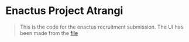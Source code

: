 # Enactus Project Atrangi

> This is the code for the enactus recruitment submission.
The UI has been made from the [file](https://www.figma.com/design/In8GTfXTS3kgAuQ7z7w3E8/Recruitment-Round-Task?node-id=0-1&t=CgWpY7aS2ySaEqea-1)